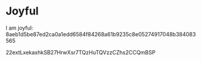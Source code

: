 # Joyful

I am joyful: 8aeb1d5be87ed2ca0a1edd6584f84268a61b9235c8e05274917048b384083565


22extLxekaxhkSB27HrwXsr7TQzHuTQVzzCZhs2CCQmBSP